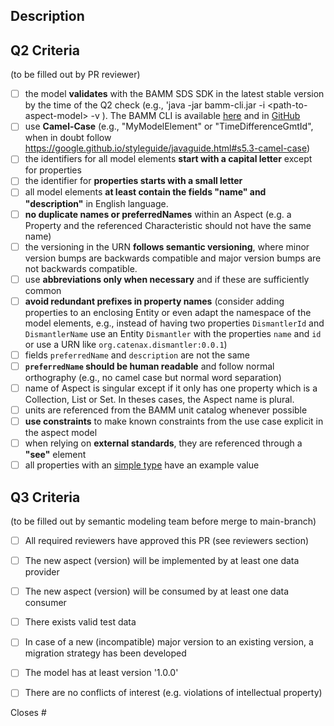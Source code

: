 ## Description
<!-- Please provide a short description about what this PR changes -->


<!-- The Q2 and Q3 criteria are intended for merges to the main-branch. During the model development, for instance when merging to a feature branch, you may decide to not fill out the checklists. However, we recommend to follow the Q2 checklist during the development. The Q3 checklist becomes relevant for merges to the main-branch which implicitly is a release of the model. -->
## Q2 Criteria
(to be filled out by PR reviewer)
- [ ] the model **validates** with the BAMM SDS SDK in the latest stable version by the time of the Q2 check  (e.g., 'java -jar bamm-cli.jar -i \<path-to-aspect-model\> -v ). The  BAMM CLI is available [here](https://openmanufacturingplatform.github.io/sds-documentation/sds-developer-guide/dev-snapshot/tooling-guide/bamm-cli.html) and in [GitHub](https://github.com/OpenManufacturingPlatform/sds-sdk/releases)
- [ ] use **Camel-Case** (e.g., "MyModelElement" or "TimeDifferenceGmtId", when in doubt follow https://google.github.io/styleguide/javaguide.html#s5.3-camel-case)
- [ ] the identifiers for all model elements **start with a capital letter** except for properties
- [ ] the identifier for **properties starts with a small letter**
- [ ] all model elements **at least contain the fields "name" and "description"** in English language. 
- [ ] **no duplicate names or preferredNames** within an Aspect (e.g. a Property and the referenced Characteristic should not have the same name)
- [ ] the versioning in the URN **follows semantic versioning**, where minor version bumps are backwards compatible and major version bumps are not backwards compatible. 
- [ ] use **abbreviations only when necessary** and if these are sufficiently common
- [ ] **avoid redundant prefixes in property names** (consider adding properties to an enclosing Entity or even adapt the namespace of the model elements, e.g., instead of having two properties `DismantlerId` and `DismantlerName` use an Entity `Dismantler` with the properties `name` and `id` or use a URN like `org.catenax.dismantler:0.0.1`)
- [ ] fields `preferredName` and `description` are not the same
- [ ] **`preferredName` should be human readable** and follow normal orthography (e.g., no camel case but normal word separation)
- [ ] name of Aspect is singular except if it only has one property which is a Collection, List or Set. In theses cases, the Aspect name is plural.
- [ ] units are referenced from the BAMM unit catalog whenever possible
- [ ] **use constraints** to make known constraints from the use case explicit in the aspect model 
- [ ] when relying on **external standards**, they are referenced through a **"see"** element
- [ ] all properties with an [simple type](https://openmanufacturingplatform.github.io/sds-documentation/bamm-specification/v1.0.0/datatypes.html) have an example value

## Q3 Criteria
(to be filled out by semantic modeling team before merge to main-branch)
- [ ] All required reviewers have approved this PR (see reviewers section)
- [ ] The new aspect (version) will be implemented by at least one data provider
- [ ] The new aspect (version) will be consumed by at least one data consumer
- [ ] There exists valid test data
- [ ] In case of a new (incompatible) major version to an existing version, a migration strategy has been developed
- [ ] The model has at least version '1.0.0'
- [ ] There are no conflicts of interest (e.g. violations of intellectual property)


<!-- Please reference an issue that was initially created to introduce the new aspect model -->
Closes #
